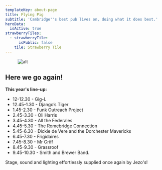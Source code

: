 ```yaml
---
templateKey: about-page
title: Flying Pig
subtitle: 'Cambridge''s best pub lives on, doing what it does best.'
heroData:
  isActive: true
strawberryTiles:
  - strawberryTile:
      isPublic: false
    tile: Strawberry Tile
---
```

<figure><img src="https://res.cloudinary.com/strawberryfair/image/upload/v1654333646/FLYING_PIG_STAGE_emciog.jpg" alt="alt" class="html-embedded-image-medium"></figure>

## Here we go again!

**This year's line-up:**

* 12-12.30 - Gig-L
* 12.45-1.30 - Django’s Tiger 
* 1.45-2.30 - Funk Outreach Project
* 2.45-3.30 - Oli Harris
* 3.45-4.30 - All the Federales 
* 4.45-5.30 - The Romebridge Connection 
* 5.45-6.30 - Dickie de Vere and the Dorchester Mavericks 
* 6.45-7.30 - Frigidaires
* 7.45-8.30 - Mr Griff
* 8.45-9.30 - Grassroof
* 9.45-10.30 - Smith and Brewer Band.

Stage, sound and lighting effortlessly supplied once again by Jezo's!
